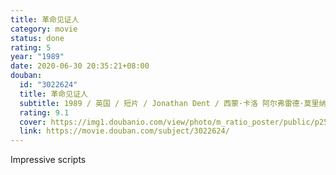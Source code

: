 ```yaml
---
title: 革命见证人
category: movie
status: done
rating: 5
year: "1989"
date: 2020-06-30 20:35:21+08:00
douban:
  id: "3022624"
  title: 革命见证人
  subtitle: 1989 / 英国 / 短片 / Jonathan Dent / 西蒙·卡洛 阿尔弗雷德·莫里纳
  rating: 9.1
  cover: https://img1.doubanio.com/view/photo/m_ratio_poster/public/p2507535180.jpg
  link: https://movie.douban.com/subject/3022624/
---
```


Impressive scripts
